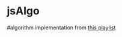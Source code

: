 # jsAlgo
#algorithm implementation from [this playlist](https://www.youtube.com/playlist?list=PLC3y8-rFHvwjPxNAKvZpdnsr41E0fCMMP)
